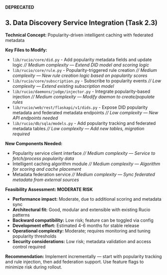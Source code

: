 **DEPRECATED**

## 3. Data Discovery Service Integration (Task 2.3)

**Technical Concept:** Popularity-driven intelligent caching with federated metadata

**Key Files to Modify:**

* `lib/rucio/core/did.py` - Add popularity metadata fields and update logic
  *// Medium complexity — Extend DID model and scoring logic*
* `lib/rucio/core/rule.py` - Popularity-triggered rule creation
  *// Medium complexity — New rule creation logic based on popularity scores*
* `lib/rucio/core/subscription.py` - Subscribe to popularity events
  *// Low complexity — Extend existing subscription model*
* `lib/rucio/daemons/judge/injector.py` - Integrate popularity-based injection
  *// Medium complexity — Modify daemon to create/populate rules*
* `lib/rucio/web/rest/flaskapi/v1/dids.py` - Expose DID popularity metadata and federated metadata endpoints
  *// Low complexity — New API endpoints needed*
* `lib/rucio/db/sqla/models.py` - Add popularity tracking and federated metadata tables
  *// Low complexity — Add new tables, migration required*

**New Components Needed:**

* Popularity service client interface
  *// Medium complexity — Service to fetch/process popularity data*
* Intelligent caching algorithm module
  *// Medium complexity — Algorithm for scoring and cache placement*
* Metadata federation service
  *// Medium complexity — Sync federated metadata from external sources*

**Feasibility Assessment: MODERATE RISK**

* **Performance impact:** Moderate, due to additional scoring and metadata sync
* **Architectural fit:** Good, modular and extensible with existing Rucio patterns
* **Backward compatibility:** Low risk; feature can be toggled via config
* **Development effort:** Estimated 4-6 months for stable release
* **Operational complexity:** Moderate; requires monitoring and tuning popularity thresholds
* **Security considerations:** Low risk; metadata validation and access control required

**Recommendation:** Implement incrementally — start with popularity tracking and rule injection, then add federation support. Use feature flags to minimize risk during rollout.
